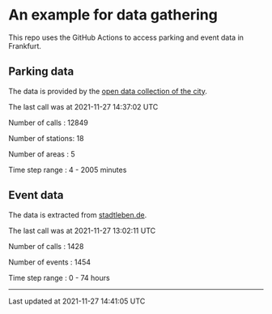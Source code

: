 # An example for data gathering

This repo uses the GitHub Actions to access parking and event data in Frankfurt.

## Parking data
The data is provided by the [open data collection of the city](https://www.offenedaten.frankfurt.de/).

The last call was at 2021-11-27 14:37:02 UTC

Number of calls   : 12849

Number of stations:    18

Number of areas   :     5

Time step range   :     4 -  2005 minutes


## Event data
The data is extracted from [stadtleben.de](https://stadtleben.de/frankfurt/).

The last call was at 2021-11-27 13:02:11 UTC

Number of calls   : 1428

Number of events  : 1454

Time step range   :    0 -   74 hours


----

Last updated at 2021-11-27 14:41:05 UTC
